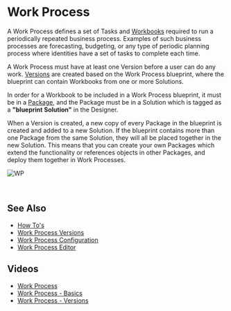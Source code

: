 
# Work Process

A Work Process defines a set of Tasks and [Workbooks](workbooks.md) required to run a periodically repeated business process. Examples of such business processes are forecasting, budgeting, or any type of periodic planning process where identities have a set of tasks to complete each time.

A Work Process must have at least one Version before a user can do any work. [Versions](workprocess/workprocessversions.md) are created based on the Work Process blueprint, where the blueprint can contain Workbooks from one or more Solutions.

In order for a Workbook to be included in a Work Process blueprint, it must be in a [Package](package.md), and the Package must be in a Solution which is tagged as a **"blueprint Solution"** in the Designer.

When a Version is created, a new copy of every Package in the blueprint is created and added to a new Solution. If the blueprint contains more than one Package from the same Solution, they will all be placed together in the new Solution. This means that you can create your own Packages which extend the functionality or references objects in other Packages, and deploy them together in Work Processes.

![WP](https://profitbasedocs.blob.core.windows.net/images/workprocess2.png)

<br/>

## See Also

- [How To's](workprocess/howto.md)
- [Work Process Versions](workprocess/workprocessversions.md)
- [Work Process Configuration](workprocess/workprocessconfiguration.md)
- [Work Process Editor](workbooks/components/workprocesseditor.md)

## Videos

- [Work Process](../videos/workprocess.md)
- [Work Process - Basics](https://profitbasedocs.blob.core.windows.net/videos/Work%20Process%20-%20Basics.mp4)
- [Work Process - Versions](https://profitbasedocs.blob.core.windows.net/videos/Work%20Process%20Versions.mp4)

<br/>
